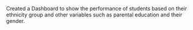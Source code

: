 Created a Dashboard to show the performance of students based on their ethnicity group and other variables such as parental education and their gender.
